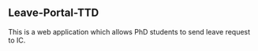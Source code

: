 ## Leave-Portal-TTD
This is a web application which allows PhD students to send leave request to IC.
